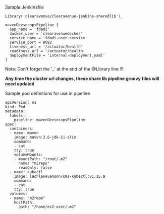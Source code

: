 Sample Jenkinsfile

```
Library('clearavenue/clearavenue-jenkins-sharedlib')_

mavenDevsecopsPipeline {
  app_name = 'fdadi'
  docker_user = 'clearavenuedocker'
  service_name = 'fdadi-user-service'
  service_port = 8082
  liveness_url = '/actuator/health'
  readiness_url = '/actuator/health'
  deploymentFile = 'internal-deployment.yaml'
}
```

Note:  Don't forget the '_' at the end of the @Library line !!!

**Any time the cluster url changes, these share lib pipeline groovy files will need updated**


Sample pod definitions for use in pipeline
```
apiVersion: v1
kind: Pod
metadata:
  labels:
    pipeline: mavenDevsecopsPipeline
spec:
  containers:
  - name: maven
    image: maven:3.6-jdk-11-slim
    command:
    - cat
    tty: true
    volumeMounts:
    - mountPath: "/root/.m2"
      name: "m2repo"
      readOnly: false
  - name: kubectl
    image: lachlanevenson/k8s-kubectl:v1.15.9
    command:
    - cat
    tty: true
  volumes:
  - name: "m2repo"
    hostPath:
      path: "/home/ec2-user/.m2"
```
